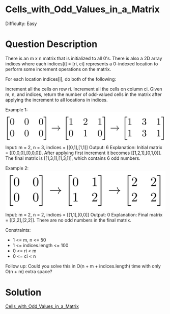 
# Cells_with_Odd_Values_in_a_Matrix

Difficulty: Easy

# Question Description

There is an m x n matrix that is initialized to all 0's. There is also a 2D array indices where each indices[i] = [ri, ci] represents a 0-indexed location to perform some increment operations on the matrix.

For each location indices[i], do both of the following:

Increment all the cells on row ri.
Increment all the cells on column ci.
Given m, n, and indices, return the number of odd-valued cells in the matrix after applying the increment to all locations in indices. 

Example 1:
![alt text](image.png)
Input: m = 2, n = 3, indices = [[0,1],[1,1]]
Output: 6
Explanation: Initial matrix = [[0,0,0],[0,0,0]].
After applying first increment it becomes [[1,2,1],[0,1,0]].
The final matrix is [[1,3,1],[1,3,1]], which contains 6 odd numbers.

Example 2:
![alt text](image-1.png)
Input: m = 2, n = 2, indices = [[1,1],[0,0]]
Output: 0
Explanation: Final matrix = [[2,2],[2,2]]. There are no odd numbers in the final matrix.

Constraints:

- 1 <= m, n <= 50
- 1 <= indices.length <= 100
- 0 <= ri < m
- 0 <= ci < n

Follow up: Could you solve this in O(n + m + indices.length) time with only O(n + m) extra space?

# Solution

[Cells_with_Odd_Values_in_a_Matrix]([1252]Cells_with_Odd_Values_in_a_Matrix.py)

    